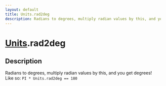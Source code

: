 ```yaml
---
layout: default
title: Units.rad2deg
description: Radians to degrees, multiply radian values by this, and you get              degrees! Like so. PI * Units.rad2deg == 180
---
```

# [Units](/assets/pages/Reference/Units.html).rad2deg

## Description
Radians to degrees, multiply radian values by this, and you get 
            degrees! Like so: `PI * Units.rad2deg == 180`

